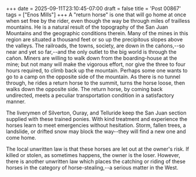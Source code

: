 +++
date = 2025-09-11T23:10:45-07:00
draft = false
title = 'Post 00867'
tags = ["Enos Mills"]
+++
A "return horse" is one that will go home at once when set free by the rider, even though the way be through miles of trailless mountains. He is a natural result of the topography of the San Juan Mountains and the geographic conditions therein. Many of the mines in this region are situated a thousand feet or so up the precipitous slopes above the valleys. The railroads, the towns, society, are down in the cañons,--so near and yet so far,--and the only outlet to the big world is through the cañon. Miners are willing to walk down from the boarding-house at the mine; but not many will make the vigorous effort, nor give the three to four hours required, to climb back up the mountain. Perhaps some one wants to go to a camp on the opposite side of the mountain. As there is no tunnel through, he rides a return horse to the summit, turns the horse loose, then walks down the opposite side. The return horse, by coming back undirected, meets a peculiar transportation condition in a satisfactory manner.

The liverymen of Silverton, Ouray, and Telluride keep the San Juan section supplied with these trained ponies. With kind treatment and experience the horses learn to meet emergencies without hesitation. Storm, fallen trees, a landslide, or drifted snow may block the way--they will find a new one and come home.

The local unwritten law is that these horses are let out at the owner's risk. If killed or stolen, as sometimes happens, the owner is the loser. However, there is another unwritten law which places the catching or riding of these horses in the category of horse-stealing,--a serious matter in the West.

